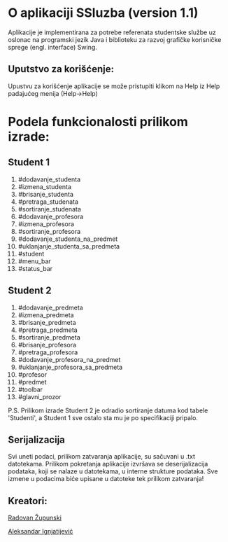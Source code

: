 # O aplikaciji SSluzba (version 1.1)
Aplikacije je implementirana za potrebe referenata studentske službe uz oslonac na programski jezik Java i biblioteku za razvoj grafičke korisničke sprege (engl. interface) Swing. 
## Uputstvo za korišćenje:
Upustvu za korišćenje aplikacije se može pristupiti klikom na Help iz Help padajućeg menija (Help->Help)
# Podela funkcionalosti prilikom izrade:
## Student 1
1. #dodavanje_studenta
2. #izmena_studenta
3. #brisanje_studenta
4. #pretraga_studenata
5. #sortiranje_studenata
6. #dodavanje_profesora
7. #izmena_profesora
8. #sortiranje_profesora
9. #dodavanje_studenta_na_predmet
10. #uklanjanje_studenta_sa_predmeta
11. #student
12. #menu_bar
13. #status_bar


## Student 2
1. #dodavanje_predmeta
2. #izmena_predmeta
3. #brisanje_predmeta
4. #pretraga_predmeta
5. #sortiranje_predmeta
6. #brisanje_profesora
7. #pretraga_profesora
8. #dodavanje_profesora_na_predmet
9. #uklanjanje_profesora_sa_predmeta
10. #profesor
11. #predmet
12. #toolbar
13. #glavni_prozor


P.S. Prilikom izrade Student 2 je odradio sortiranje datuma kod tabele 'Studenti', a Student 1 sve ostalo sta mu je po specifikaciji pripalo.
## Serijalizacija
Svi uneti podaci, prilikom zatvaranja aplikacije, su sačuvani u .txt datotekama. Prilikom
pokretanja aplikacije izvršava se deserijalizacija podataka, koji se nalaze u datotekama,
u interne strukture podataka. Sve izmene u podacima biće upisane u datoteke tek prilikom zatvaranja!

## Kreatori:

[Radovan Župunski](https://www.facebook.com/radovan.zupunski)

[Aleksandar Ignjatijević](https://www.facebook.com/aleksandar.ignjatijevic19)
